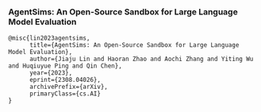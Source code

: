 ### AgentSims: An Open-Source Sandbox for Large Language Model Evaluation



```
@misc{lin2023agentsims,
      title={AgentSims: An Open-Source Sandbox for Large Language Model Evaluation}, 
      author={Jiaju Lin and Haoran Zhao and Aochi Zhang and Yiting Wu and Huqiuyue Ping and Qin Chen},
      year={2023},
      eprint={2308.04026},
      archivePrefix={arXiv},
      primaryClass={cs.AI}
}
```

